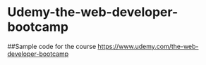 # Udemy-the-web-developer-bootcamp

##Sample code for the course
https://www.udemy.com/the-web-developer-bootcamp